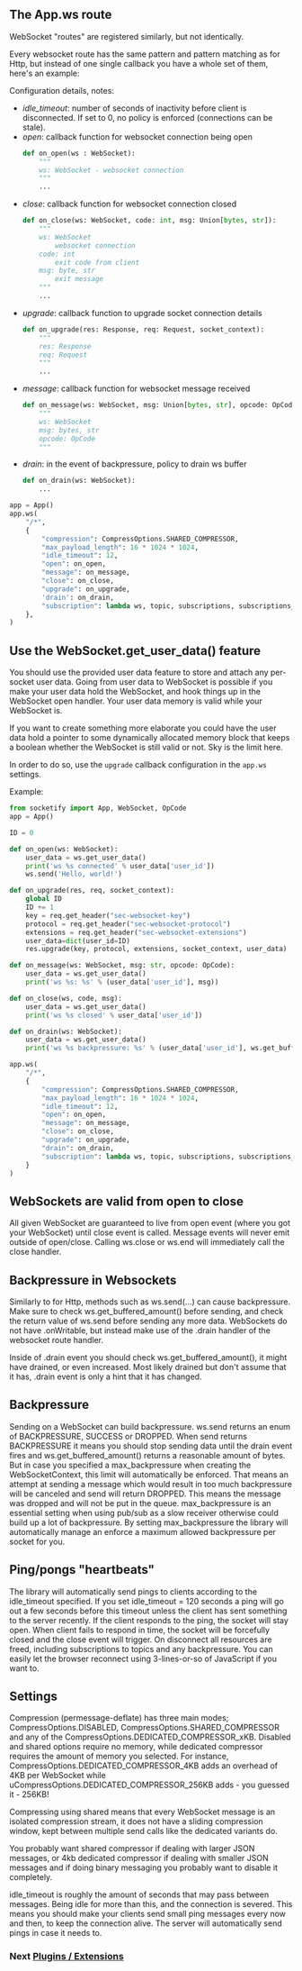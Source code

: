 ## The App.ws route
WebSocket "routes" are registered similarly, but not identically.

Every websocket route has the same pattern and pattern matching as for Http, but instead of one single callback you have a whole set of them, here's an example:

Configuration details, notes:
- *idle_timeout*: number of seconds of inactivity before client is disconnected. If set to 0, no policy is enforced (connections can be stale).
- *open*: callback function for websocket connection being open 
    ```python
    def on_open(ws : WebSocket): 
        """
        ws: WebSocket - websocket connection
        """
        ...
    ```
- *close*: callback function for websocket connection closed 
    ```python
    def on_close(ws: WebSocket, code: int, msg: Union[bytes, str]): 
        """
        ws: WebSocket 
            websocket connection
        code: int 
            exit code from client
        msg: byte, str
            exit message
        """
        ...
    ```
- *upgrade*: callback function to upgrade socket connection details 
    ```python
    def on_upgrade(res: Response, req: Request, socket_context):
        """
        res: Response
        req: Request
        """
        ...
    ```
- *message*: callback function for websocket message received 
    ```python
    def on_message(ws: WebSocket, msg: Union[bytes, str], opcode: OpCode): 
        """
        ws: WebSocket
        msg: bytes, str
        opcode: OpCode
        """
    ```
- *drain*: in the event of backpressure, policy to drain ws buffer
    ```python
    def on_drain(ws: WebSocket):
        ...
    ```
```python
app = App()
app.ws(
    "/*",
    {
        "compression": CompressOptions.SHARED_COMPRESSOR,
        "max_payload_length": 16 * 1024 * 1024,
        "idle_timeout": 12,
        "open": on_open,
        "message": on_message,
        "close": on_close,
        "upgrade": on_upgrade,
        'drain': on_drain,
        "subscription": lambda ws, topic, subscriptions, subscriptions_before: print(f'subscription/unsubscription on topic {topic} {subscriptions} {subscriptions_before}'),
    },
)
```
## Use the WebSocket.get_user_data() feature
You should use the provided user data feature to store and attach any per-socket user data. Going from user data to WebSocket is possible if you make your user data hold the WebSocket, and hook things up in the WebSocket open handler. Your user data memory is valid while your WebSocket is.

If you want to create something more elaborate you could have the user data hold a pointer to some dynamically allocated memory block that keeps a boolean whether the WebSocket is still valid or not. Sky is the limit here.

In order to do so, use the `upgrade` callback configuration in the `app.ws` settings.

Example:
```python
from socketify import App, WebSocket, OpCode
app = App()

ID = 0

def on_open(ws: WebSocket):
    user_data = ws.get_user_data()
    print('ws %s connected' % user_data['user_id'])
    ws.send('Hello, world!')

def on_upgrade(res, req, socket_context):
    global ID
    ID += 1
    key = req.get_header("sec-websocket-key")
    protocol = req.get_header("sec-websocket-protocol")
    extensions = req.get_header("sec-websocket-extensions")
    user_data=dict(user_id=ID)
    res.upgrade(key, protocol, extensions, socket_context, user_data)

def on_message(ws: WebSocket, msg: str, opcode: OpCode):
    user_data = ws.get_user_data()
    print('ws %s: %s' % (user_data['user_id'], msg))

def on_close(ws, code, msg):
    user_data = ws.get_user_data()
    print('ws %s closed' % user_data['user_id'])

def on_drain(ws: WebSocket):
    user_data = ws.get_user_data()
    print('ws %s backpressure: %s' % (user_data['user_id'], ws.get_buffered_amount()))

app.ws(
    "/*",
    {
        "compression": CompressOptions.SHARED_COMPRESSOR,
        "max_payload_length": 16 * 1024 * 1024,
        "idle_timeout": 12,
        "open": on_open,
        "message": on_message,
        "close": on_close,
        "upgrade": on_upgrade,
        "drain": on_drain,
        "subscription": lambda ws, topic, subscriptions, subscriptions_before: print(f'subscription/unsubscription on topic {topic} {subscriptions} {subscriptions_before}'),
    }
)
```

## WebSockets are valid from open to close
All given WebSocket are guaranteed to live from open event (where you got your WebSocket) until close event is called. 
Message events will never emit outside of open/close. Calling ws.close or ws.end will immediately call the close handler.

## Backpressure in Websockets
Similarly to for Http, methods such as ws.send(...) can cause backpressure. Make sure to check ws.get_buffered_amount() before sending, and check the return value of ws.send before sending any more data. WebSockets do not have .onWritable, but instead make use of the .drain handler of the websocket route handler.

Inside of .drain event you should check ws.get_buffered_amount(), it might have drained, or even increased. Most likely drained but don't assume that it has, .drain event is only a hint that it has changed.

## Backpressure
Sending on a WebSocket can build backpressure. ws.send returns an enum of BACKPRESSURE, SUCCESS or DROPPED. When send returns BACKPRESSURE it means you should stop sending data until the drain event fires and ws.get_buffered_amount() returns a reasonable amount of bytes. But in case you specified a max_backpressure when creating the WebSocketContext, this limit will automatically be enforced. That means an attempt at sending a message which would result in too much backpressure will be canceled and send will return DROPPED. This means the message was dropped and will not be put in the queue. max_backpressure is an essential setting when using pub/sub as a slow receiver otherwise could build up a lot of backpressure. By setting max_backpressure the library will automatically manage an enforce a maximum allowed backpressure per socket for you.

## Ping/pongs "heartbeats"
The library will automatically send pings to clients according to the idle_timeout specified. If you set idle_timeout = 120 seconds a ping will go out a few seconds before this timeout unless the client has sent something to the server recently. If the client responds to the ping, the socket will stay open. When client fails to respond in time, the socket will be forcefully closed and the close event will trigger. On disconnect all resources are freed, including subscriptions to topics and any backpressure. You can easily let the browser reconnect using 3-lines-or-so of JavaScript if you want to.


## Settings
Compression (permessage-deflate) has three main modes; CompressOptions.DISABLED, CompressOptions.SHARED_COMPRESSOR and any of the CompressOptions.DEDICATED_COMPRESSOR_xKB. Disabled and shared options require no memory, while dedicated compressor requires the amount of memory you selected. For instance, CompressOptions.DEDICATED_COMPRESSOR_4KB adds an overhead of 4KB per WebSocket while uCompressOptions.DEDICATED_COMPRESSOR_256KB adds - you guessed it - 256KB!

Compressing using shared means that every WebSocket message is an isolated compression stream, it does not have a sliding compression window, kept between multiple send calls like the dedicated variants do.

You probably want shared compressor if dealing with larger JSON messages, or 4kb dedicated compressor if dealing with smaller JSON messages and if doing binary messaging you probably want to disable it completely.

idle_timeout is roughly the amount of seconds that may pass between messages. Being idle for more than this, and the connection is severed. This means you should make your clients send small ping messages every now and then, to keep the connection alive. The server will automatically send pings in case it needs to.

### Next [Plugins / Extensions](extensions.md)
